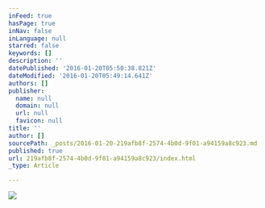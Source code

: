 ```yaml
---
inFeed: true
hasPage: true
inNav: false
inLanguage: null
starred: false
keywords: []
description: ''
datePublished: '2016-01-20T05:50:38.821Z'
dateModified: '2016-01-20T05:49:14.641Z'
authors: []
publisher:
  name: null
  domain: null
  url: null
  favicon: null
title: ''
author: []
sourcePath: _posts/2016-01-20-219afb8f-2574-4b0d-9f01-a94159a8c923.md
published: true
url: 219afb8f-2574-4b0d-9f01-a94159a8c923/index.html
_type: Article

---
```

![](https://the-grid-user-content.s3-us-west-2.amazonaws.com/a110c622-ea23-4dcf-8ff7-7b97df60b321.jpg)